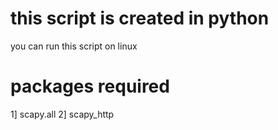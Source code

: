 # this  script is created in python
you can run this script on linux
# packages required
1] scapy.all
2] scapy_http
